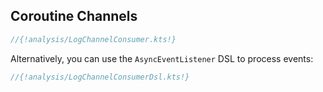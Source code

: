 ## Coroutine Channels


```kotlin
//{!analysis/LogChannelConsumer.kts!}
```

Alternatively, you can use the `AsyncEventListener` DSL to process events:

```kotlin
//{!analysis/LogChannelConsumerDsl.kts!}
```

